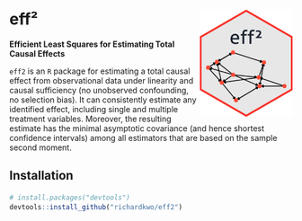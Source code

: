 # eff² <img src="docs/eff2-logo.png" align="right" width="165px"/>
**Efficient Least Squares for Estimating Total Causal Effects**

`eff2` is an `R` package for estimating a total causal effect from observational data under linearity and causal sufficiency (no unobserved confounding, no selection bias). It can consistently estimate any identified effect, including single and multiple treatment variables. Moreover, the resulting estimate has the minimal asymptotic covariance (and hence shortest confidence intervals) among all estimators that are based on the sample second moment.

## Installation
``` r
# install.packages("devtools")
devtools::install_github("richardkwo/eff2")
```

